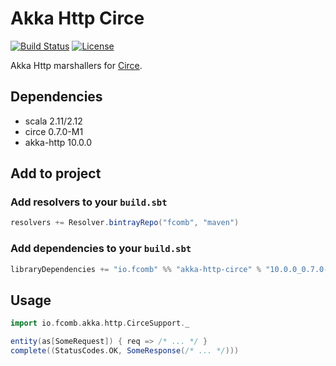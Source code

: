 # Akka Http Circe

[![Build Status](https://travis-ci.org/fcomb/akka-http-circe.svg?branch=develop)](https://travis-ci.org/fcomb/akka-http-circe)
[![License](https://img.shields.io/:license-Apache-green.svg)](http://www.apache.org/licenses/LICENSE-2.0)

Akka Http marshallers for [Circe](https://github.com/travisbrown/circe).

## Dependencies

* scala 2.11/2.12
* circe 0.7.0-M1
* akka-http 10.0.0

## Add to project

### Add resolvers to your `build.sbt`

```scala
resolvers += Resolver.bintrayRepo("fcomb", "maven")
```

### Add dependencies to your `build.sbt`

```scala
libraryDependencies += "io.fcomb" %% "akka-http-circe" % "10.0.0_0.7.0-M1"
```

## Usage

```scala
import io.fcomb.akka.http.CirceSupport._

entity(as[SomeRequest]) { req => /* ... */ }
complete((StatusCodes.OK, SomeResponse(/* ... */)))
```
